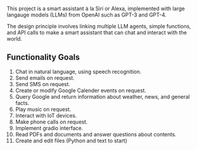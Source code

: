 This project is a smart assistant à la Siri or Alexa, implemented with large langauge models (LLMs) from OpenAI such as GPT-3 and GPT-4.

The design principle involves linking multiple LLM agents, simple functions, and API calls to make a smart assistant that can chat and interact with the world.

## Functionality Goals
1. Chat in natural language, using speech recognition.
2. Send emails on request.
3. Send SMS on request.
4. Create or modify Google Calender events on request.
5. Query Google and return information about weather, news, and general facts.
6. Play music on request.
7. Interact with IoT devices.
8. Make phone calls on request.
9. Implement gradio interface.
10. Read PDFs and documents and answer questions about contents.
11. Create and edit files (Python and text to start)

